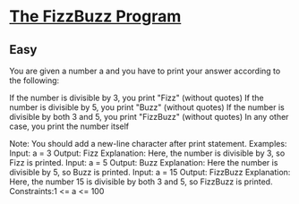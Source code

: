 # [The FizzBuzz Program](https://www.geeksforgeeks.org/problems/the-fizzbuzz-program--125723/1?page=1&category=python&sortBy=submissions)
## Easy
You are given a number&nbsp;a and you have to print your answer according to the following:

If the number is divisible by 3, you print&nbsp;"Fizz"&nbsp;(without quotes)
If the number is divisible by 5, you print&nbsp;"Buzz"&nbsp;(without quotes)
If the number is divisible by both 3 and 5, you print&nbsp;"FizzBuzz"&nbsp;(without quotes)
In any other case, you print the number itself

Note:&nbsp;You should add a&nbsp;new-line&nbsp;character after print statement.
Examples:
Input: a = 3
Output: Fizz
Explanation: Here, the number is divisible by 3, so Fizz is printed.
Input: a = 5
Output: Buzz
Explanation: Here the number is divisible by 5, so Buzz is printed.
Input: a = 15
Output: FizzBuzz
Explanation: Here, the number 15 is divisible by both 3 and 5, so FizzBuzz is printed.
Constraints:1 &lt;= a &lt;= 100